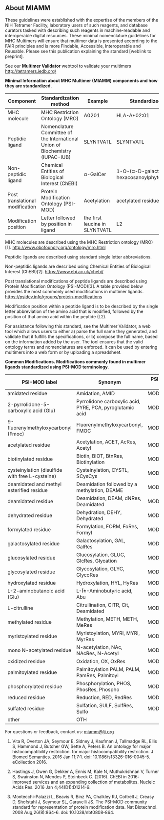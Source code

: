 ## About MIAMM

These guidelines were established with the expertise of the members of the NIH Tetramer Facility, laboratory users of such reagents, and database curators tasked with describing such reagents in machine-readable and interoperable digital resources. These minimal nomenclature guidelines for MHC Multimers will ensure that multimer data is presented according to the FAIR principles and is more Findable, Accessible, Interoperable and Reusable. Please see this publication explaining the standard [weblink to preprint].


See our **Multimer Validator** webtool to validate your multimers
<http://tetramers.iedb.org/>



**Minimal Information about MHC Multimer (MIAMM) components and how they are standardized.**

| Component | Standardization method | Example | Standardized name |
| --------- | ---------------------- | ------- | ----------------- |
| MHC molecule | MHC Restriction Ontology (MRO)  | A0201 | HLA-A*02:01 |
| Peptidic ligand | Nomenclature Committee of the International Union of Biochemistry (IUPAC-IUB)  | SLYNTVATL | SLYNTVATL |
| Non-peptidic ligand | Chemical Entities of Biological Interest (ChEBI) | α-GalCer | 1-O-(α-D-galactosyl)-N-hexacosanoylphytosphingosine |
| Post translational modification | Protein Modification Ontology (PSI-MOD) | Acetylation | acetylated residue |
| Modification position | Letter followed by position in ligand | the first leucine in SLYNTVATL | L2 |


MHC molecules are described using the MHC Restriction ontology (MRO)[1]. <http://www.obofoundry.org/ontology/mro.html>

Peptidic ligands are described using standard single letter abbreviations.

Non-peptidic ligands are described using Chemical Entities of Biological Interest (ChEBI)[2].
<https://www.ebi.ac.uk/chebi/>

Post translational modifications of peptide ligands are described using Protein Modification Ontology (PSI-MOD)[3]. A table provided below provides the most commonly used modifications in multimer ligands.
<https://psidev.info/groups/protein-modifications>

Modification position within a peptide ligand is to be described by the single letter abbreviation of the amino acid that is modified, followed by the position of that amino acid within the peptide (L2).

For assistance following this standard, see the Multimer Validator, a web tool which allows users to either a) parse the full name they generated, and validate that it fulfills the specifications, or b) compose the full name, based on the information added by the user. The tool ensures that the valid ontology terms and nomenclatures are enforced. It can be used by entering multimers into a web form or by uploading a spreadsheet.




**Common Modifications. Modifications commonly found in multimer ligands standardized using PSI-MOD terminology.**

| PSI-MOD label | Synonym | PSI-MOD ID |
| ------------- | ------- | ---------- |
| amidated residue | Amidation, AMID | MOD:00674 |
| 2-pyrrolidone-5-carboxylic acid (Glu) | Pyrrolidone carboxylic acid, PYRE, PCA, pyroglutamic acid | MOD:00420 |
| 9-fluorenylmethyloxycarbonyl (Fmoc) | Fluorenylmethyloxycarbonyl, FMOC | MOD:01109 |
| acetylated residue | Acetylation, ACET, AcRes, Acetyl | MOD:02078 |
| biotinylated residue | Biotin, BIOT, BtnRes, Biotinylation | MOD:01885 |
| cysteinylation (disulfide with free L-cysteine) | Cysteinylation, CYSTL, SCysCys | MOD:00765 |
| deamidated and methyl esterified residue | Deamidation followed by a methylation, DEAME |	MOD:01369 |
| deamidated residue | Deamidation, DEAM, dNRes, Deamidated	| MOD:00400 |
| dehydrated residue | Dehydration, DEHY, Dehydrated | MOD:00704 |
| formylated residue |	Formylation, FORM, FoRes, Formyl	| MOD:00493 |
| galactosylated residue |	Galactosylation, GAL, GalRes |	MOD:00728 |
| glucosylated residue |	Glucosylation, GLUC, GlcRes, Glycation |	MOD:00726 |
| glycosylated residue |	Glycosylation, GLYC, GlycoRes |	MOD:00693 |
| hydroxylated residue |	Hydroxylation, HYL, HyRes |	MOD:00677 |
| L-2-aminobutanoic acid (Glu) |	L-Î±-Aminobutyric acid, Abu |	MOD:00819 |
| L-citrulline |	Citrullination, CITR, Cit, Deamidated |	MOD:00219 |
| methylated residue |	Methylation, METH, METH, MeRes |	MOD:00427 |
| myristoylated residue |	Myristoylation, MYRI, MYRI, MyrRes |	MOD:00438 |
| mono N-acetylated residue |	N-acetylation, NAc, NAcRes, N-Acetyl |	MOD:00408 |
| oxidized residue |	Oxidation, OX, OxRes |	MOD:00675 |
| palmitoylated residue |	Palmitoylation PALM, PALM, PamRes, Palmitoyl |	MOD:00440 |
| phosphorylated residue |	Phosphorylation, PHOS, PhosRes, Phospho |	MOD:00696 |
| reduced residue |	Reduction, RED, RedRes |	MOD:01472 |
| sulfated residue |	Sulfation, SULF, SulfRes, Sulfo |	MOD:00695 |
| other |	OTH	|


For questions or feedback, contact us: <miamm@lji.org>


1. Vita R, Overton JA, Seymour E, Sidney J, Kaufman J, Tallmadge RL, Ellis S, Hammond J, Butcher GW, Sette A, Peters B. An ontology for major histocompatibility restriction. for major histocompatibility restriction. J Biomed Semantics. 2016 Jan 11;7:1. doi: 10.1186/s13326-016-0045-5. eCollection 2016.

2. Hastings J, Owen G, Dekker A, Ennis M, Kale N, Muthukrishnan V, Turner S, Swainston N, Mendes P, Steinbeck C. (2016). ChEBI in 2016: Improved services and an expanding collection of metabolites. Nucleic Acids Res. 2016 Jan 4;44(D1):D1214-9.

3. Montecchi-Palazzi L, Beavis R, Binz PA, Chalkley RJ, Cottrell J, Creasy D, Shofstahl J, Seymour SL, Garavelli JS. The PSI-MOD community standard for representation of protein modification data. Nat Biotechnol. 2008 Aug;26(8):864-6. doi: 10.1038/nbt0808-864.
